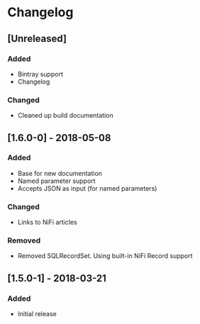# Changelog

## [Unreleased]

### Added
- Bintray support
- Changelog

### Changed
- Cleaned up build documentation

## [1.6.0-0] - 2018-05-08

### Added

- Base for new documentation
- Named parameter support
- Accepts JSON as input (for named parameters)

### Changed
- Links to NiFi articles

### Removed
- Removed SQLRecordSet. Using built-in NiFi Record support

## [1.5.0-1] - 2018-03-21

### Added
- Initial release
